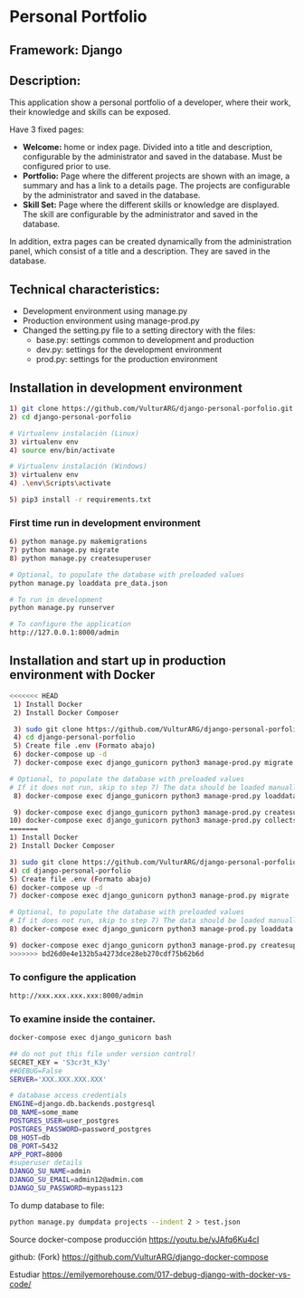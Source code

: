 # Personal Portfolio

## Framework: Django

## Description:
This application show a personal portfolio of a developer, where their work, their knowledge and skills can be exposed.

Have 3 fixed pages:
- **Welcome:** home or index page. Divided into a title and description, configurable by the administrator and saved in the database. Must be configured prior to use.
- **Portfolio:** Page where the different projects are shown with an image, a summary and has a link to a details page. The projects are configurable by the administrator and saved in the database.
- **Skill Set:** Page where the different skills or knowledge are displayed. The skill are configurable by the administrator and saved in the database.
  
In addition, extra pages can be created dynamically from the administration panel, which consist of a title and a description. They are saved in the database.

## Technical characteristics:
- Development environment using manage.py
- Production environment using manage-prod.py
- Changed the setting.py file to a setting directory with the files:
	- base.py: settings common to development and production
	- dev.py: settings for the development environment
	- prod.py: settings for the production environment

## Installation in development environment

```bash
1) git clone https://github.com/VulturARG/django-personal-porfolio.git
2) cd django-personal-porfolio

# Virtualenv instalación (Linux)
3) virtualenv env
4) source env/bin/activate

# Virtualenv instalación (Windows)
3) virtualenv env
4) .\env\Scripts\activate

5) pip3 install -r requirements.txt
```

### First time run in development environment
```bash
6) python manage.py makemigrations
7) python manage.py migrate
8) python manage.py createsuperuser

# Optional, to populate the database with preloaded values
python manage.py loaddata pre_data.json

# To run in development
python manage.py runserver

# To configure the application
http://127.0.0.1:8000/admin
```

## Installation and start up in production environment with Docker
```bash
<<<<<<< HEAD
 1) Install Docker
 2) Install Docker Composer

 3) sudo git clone https://github.com/VulturARG/django-personal-porfolio.git
 4) cd django-personal-porfolio
 5) Create file .env (Formato abajo)
 6) docker-compose up -d
 7) docker-compose exec django_gunicorn python3 manage-prod.py migrate

# Optional, to populate the database with preloaded values
# If it does not run, skip to step 7) The data should be loaded manually from / admin BEFORE running the application so that no error
 8) docker-compose exec django_gunicorn python3 manage-prod.py loaddata pre_data.json

 9) docker-compose exec django_gunicorn python3 manage-prod.py createsuperuser
10) docker-compose exec django_gunicorn python3 manage-prod.py collectstatic
=======
1) Install Docker
2) Install Docker Composer

3) sudo git clone https://github.com/VulturARG/django-personal-porfolio.git
4) cd django-personal-porfolio
5) Create file .env (Formato abajo)
6) docker-compose up -d
7) docker-compose exec django_gunicorn python3 manage-prod.py migrate

# Optional, to populate the database with preloaded values
# If it does not run, skip to step 7) The data should be loaded manually from / admin BEFORE running the application so that no error
8) docker-compose exec django_gunicorn python3 manage-prod.py loaddata pre_data.json

9) docker-compose exec django_gunicorn python3 manage-prod.py createsuperuser
>>>>>>> bd26d0e4e132b5a4273dce28eb270cdf75b62b6d
```

### To configure the application
```bash
http://xxx.xxx.xxx.xxx:8000/admin
```
### To examine inside the container.
```bash
docker-compose exec django_gunicorn bash
```

```bash
## do not put this file under version control!
SECRET_KEY = 'S3cr3t_K3y'
##DEBUG=False
SERVER='XXX.XXX.XXX.XXX'

# database access credentials
ENGINE=django.db.backends.postgresql
DB_NAME=some_mame
POSTGRES_USER=user_postgres
POSTGRES_PASSWORD=password_postgres
DB_HOST=db
DB_PORT=5432
APP_PORT=8000
#superuser details
DJANGO_SU_NAME=admin
DJANGO_SU_EMAIL=admin12@admin.com
DJANGO_SU_PASSWORD=mypass123
```

To dump database to file:
```bash
python manage.py dumpdata projects --indent 2 > test.json
```

Source docker-compose producción
https://youtu.be/vJAfq6Ku4cI

github: (Fork)
https://github.com/VulturARG/django-docker-compose


Estudiar 
https://emilyemorehouse.com/017-debug-django-with-docker-vs-code/
